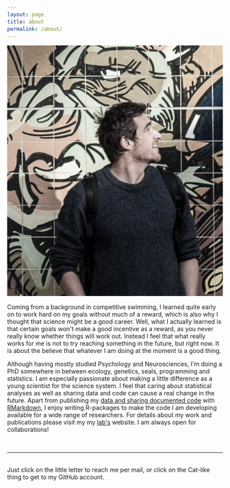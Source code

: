 ```yaml
---
layout: page
title: about
permalink: /about/
---
```


<img class="col one right" src="/img/martin.jpg">


Coming from a background in competitive swimming, I learned quite early on to work hard on my goals without much of a reward, which is also why I thought that science might be a good career. Well, what I actually learned is that certain goals won't make a good incentive as a reward, as you never really know whether things will work out. 
Instead I feel that what really works for me is not to try reaching something in the future, but right now. It is about the believe that whatever I am doing at the moment is a good thing.  

Although having mostly studied Psychology and Neurosciences, I'm doing a PhD somewhere in between ecology, genetics, seals, programming and statistics. I am especially passionate about making a little difference as a young scientist for the science system. I feel that caring about statistical analyses as well as sharing data and code can cause a real change in the future. Apart from publishing my  <a href="http://www.pnas.org/content/112/36/E5005?tab=ds" target="blank">data and sharing documented code</a> with <a href="https://mastoffel.github.io/mastoffel.github.io/coding/2016/10/25/reproducibility.html" target="blank">RMarkdown</a>, I enjoy writing R-packages to make the code I am developing available for a wide range of researchers. For details about my work and publications please visit my my <a href="https://thehoffmanlab.com/group/martin-stoffel/" target="blank">lab's</a> website. I am always open for collaborations!

<br/>
<hr/>
<br/>
<span class="contacticon center">
	<a href="mailto:martin.adam.stoffel@gmail.com"><i class="fa fa-envelope-square"></i></a>
	<a href="https://github.com/mastoffel" target="_blank"><i class="fa fa-github-square"></i></a>
	<a href="https://twitter.com" target="_blank"><i class="fa fa-twitter-square"></i></a>
</span>

<div class="col three caption">
	Just click on the little letter to reach me per mail, or click on the Cat-like thing to get to my GitHub account.
</div>

